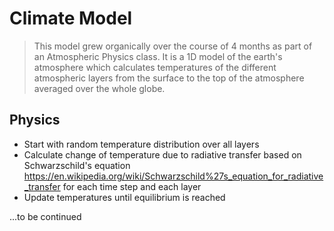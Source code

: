 # Climate Model
> This model grew organically over the course of 4 months as part of an Atmospheric Physics class.
It is a 1D model of the earth's atmosphere which calculates temperatures of the different atmospheric layers from the surface to the top of 
the atmosphere averaged over the whole globe.

## Physics
- Start with random temperature distribution over all layers
- Calculate change of temperature due to radiative transfer based on Schwarzschild's equation https://en.wikipedia.org/wiki/Schwarzschild%27s_equation_for_radiative_transfer for each time step and each layer
- Update temperatures until equilibrium is reached

...to be continued
